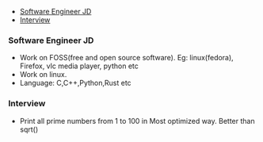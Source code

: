 - [Software Engineer JD](#j)
- [Interview](#i)

<a name=j></a>
### Software Engineer JD
- Work on FOSS(free and open source software). Eg: linux(fedora), Firefox, vlc media player, python etc
- Work on linux.
- Language: C,C++,Python,Rust etc

<a name=i></a>
### Interview
- Print all prime numbers from 1 to 100 in Most optimized way. Better than sqrt()
